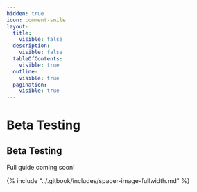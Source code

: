 ```yaml
---
hidden: true
icon: comment-smile
layout:
  title:
    visible: false
  description:
    visible: false
  tableOfContents:
    visible: true
  outline:
    visible: true
  pagination:
    visible: true
---
```


# Beta Testing

## Beta Testing

Full guide coming soon!



{% include "../.gitbook/includes/spacer-image-fullwidth.md" %}
